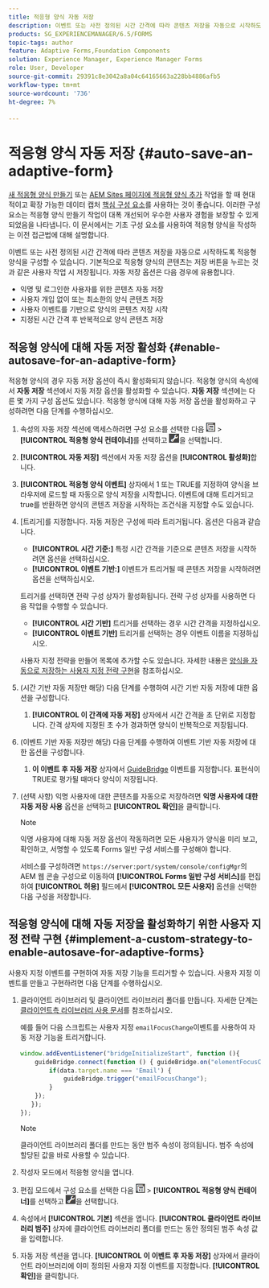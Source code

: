 ```yaml
---
title: 적응형 양식 자동 저장
description: 이벤트 또는 사전 정의된 시간 간격에 따라 콘텐츠 저장을 자동으로 시작하도록 적응형 양식을 구성할 수 있습니다
products: SG_EXPERIENCEMANAGER/6.5/FORMS
topic-tags: author
feature: Adaptive Forms,Foundation Components
solution: Experience Manager, Experience Manager Forms
role: User, Developer
source-git-commit: 29391c8e3042a8a04c64165663a228bb4886afb5
workflow-type: tm+mt
source-wordcount: '736'
ht-degree: 7%

---
```


# 적응형 양식 자동 저장 {#auto-save-an-adaptive-form}

<span class="preview"> [새 적응형 양식 만들기](/help/forms/using/create-an-adaptive-form-core-components.md) 또는 [AEM Sites 페이지에 적응형 양식 추가](/help/forms/using/create-or-add-an-adaptive-form-to-aem-sites-page.md) 작업을 할 때 현대적이고 확장 가능한 데이터 캡처 [핵심 구성 요소](https://experienceleague.adobe.com/docs/experience-manager-core-components/using/adaptive-forms/introduction.html)를 사용하는 것이 좋습니다. 이러한 구성 요소는 적응형 양식 만들기 작업이 대폭 개선되어 우수한 사용자 경험을 보장할 수 있게 되었음을 나타냅니다. 이 문서에서는 기초 구성 요소를 사용하여 적응형 양식을 작성하는 이전 접근법에 대해 설명합니다. </span>

이벤트 또는 사전 정의된 시간 간격에 따라 콘텐츠 저장을 자동으로 시작하도록 적응형 양식을 구성할 수 있습니다. 기본적으로 적응형 양식의 콘텐츠는 저장 버튼을 누르는 것과 같은 사용자 작업 시 저장됩니다. 자동 저장 옵션은 다음 경우에 유용합니다.

* 익명 및 로그인한 사용자를 위한 콘텐츠 자동 저장
* 사용자 개입 없이 또는 최소한의 양식 콘텐츠 저장
* 사용자 이벤트를 기반으로 양식의 콘텐츠 저장 시작
* 지정된 시간 간격 후 반복적으로 양식 콘텐츠 저장

## 적응형 양식에 대해 자동 저장 활성화 {#enable-autosave-for-an-adaptive-form}

적응형 양식의 경우 자동 저장 옵션이 즉시 활성화되지 않습니다. 적응형 양식의 속성에서 **자동 저장** 섹션에서 자동 저장 옵션을 활성화할 수 있습니다. **자동 저장** 섹션에는 다른 몇 가지 구성 옵션도 있습니다. 적응형 양식에 대해 자동 저장 옵션을 활성화하고 구성하려면 다음 단계를 수행하십시오.

1. 속성의 자동 저장 섹션에 액세스하려면 구성 요소를 선택한 다음 ![필드 수준](assets/field-level.png) > **[!UICONTROL 적응형 양식 컨테이너]**&#x200B;를 선택하고 ![cmpr](assets/cmppr.png)을 선택합니다.
1. **[!UICONTROL 자동 저장]** 섹션에서 자동 저장 옵션을 **[!UICONTROL 활성화]**&#x200B;합니다.
1. **[!UICONTROL 적응형 양식 이벤트]** 상자에서 1 또는 TRUE를 지정하여 양식을 브라우저에 로드할 때 자동으로 양식 저장을 시작합니다. 이벤트에 대해 트리거되고 true를 반환하면 양식의 콘텐츠 저장을 시작하는 조건식을 지정할 수도 있습니다.
1. [트리거]를 지정합니다. 자동 저장은 구성에 따라 트리거됩니다. 옵션은 다음과 같습니다.

   * **[!UICONTROL 시간 기준:]** 특정 시간 간격을 기준으로 콘텐츠 저장을 시작하려면 옵션을 선택하십시오.
   * **[!UICONTROL 이벤트 기반:]** 이벤트가 트리거될 때 콘텐츠 저장을 시작하려면 옵션을 선택하십시오.

   트리거를 선택하면 전략 구성 상자가 활성화됩니다. 전략 구성 상자를 사용하면 다음 작업을 수행할 수 있습니다.

   * **[!UICONTROL 시간 기반]** 트리거를 선택하는 경우 시간 간격을 지정하십시오.
   * **[!UICONTROL 이벤트 기반]** 트리거를 선택하는 경우 이벤트 이름을 지정하십시오.

   사용자 지정 전략을 만들어 목록에 추가할 수도 있습니다. 자세한 내용은 [양식을 자동으로 저장하는 사용자 지정 전략 구현](/help/forms/using/auto-save-an-adaptive-form.md#p-implement-a-custom-strategy-to-enable-autosave-for-adaptive-forms-p)을 참조하십시오.

1. (시간 기반 자동 저장만 해당) 다음 단계를 수행하여 시간 기반 자동 저장에 대한 옵션을 구성합니다.

   1. **[!UICONTROL 이 간격에 자동 저장]** 상자에서 시간 간격을 초 단위로 지정합니다. 간격 상자에 지정된 초 수가 경과하면 양식이 반복적으로 저장됩니다.

1. (이벤트 기반 자동 저장만 해당) 다음 단계를 수행하여 이벤트 기반 자동 저장에 대한 옵션을 구성합니다.

   1. **이 이벤트 후 자동 저장** 상자에서 [GuideBridge](https://helpx.adobe.com/aem-forms/6/javascript-api/GuideBridge.html) 이벤트를 지정합니다. 표현식이 TRUE로 평가될 때마다 양식이 저장됩니다.

1. (선택 사항) 익명 사용자에 대한 콘텐츠를 자동으로 저장하려면 **익명 사용자에 대한 자동 저장 사용** 옵션을 선택하고 **[!UICONTROL 확인]**&#x200B;을 클릭합니다.

   >[!NOTE]
   >
   >익명 사용자에 대해 자동 저장 옵션이 작동하려면 모든 사용자가 양식을 미리 보고, 확인하고, 서명할 수 있도록 Forms 일반 구성 서비스를 구성해야 합니다.
   >
   >서비스를 구성하려면 `https://server:port/system/console/configMgr`의 AEM 웹 콘솔 구성으로 이동하여 **[!UICONTROL Forms 일반 구성 서비스]**&#x200B;를 편집하여 **[!UICONTROL 허용]** 필드에서 **[!UICONTROL 모든 사용자]** 옵션을 선택한 다음 구성을 저장합니다.

## 적응형 양식에 대해 자동 저장을 활성화하기 위한 사용자 지정 전략 구현 {#implement-a-custom-strategy-to-enable-autosave-for-adaptive-forms}

사용자 지정 이벤트를 구현하여 자동 저장 기능을 트리거할 수 있습니다. 사용자 지정 이벤트를 만들고 구현하려면 다음 단계를 수행하십시오.

1. 클라이언트 라이브러리 및 클라이언트 라이브러리 폴더를 만듭니다. 자세한 단계는 [클라이언트측 라이브러리 사용 문서](/help/sites-developing/clientlibs.md)를 참조하십시오.

   예를 들어 다음 스크립트는 사용자 지정 `emailFocusChange`이벤트를 사용하여 자동 저장 기능을 트리거합니다.

   ```javascript
   window.addEventListener("bridgeInitializeStart", function (){
       guideBridge.connect(function () { guideBridge.on("elementFocusChanged", function (event,data) {
           if(data.target.name === 'Email') {
               guideBridge.trigger("emailFocusChange");
           }
       });
      });
   });
   ```

   >[!NOTE]
   >
   >클라이언트 라이브러리 폴더를 만드는 동안 범주 속성이 정의됩니다. 범주 속성에 할당된 값을 바로 사용할 수 있습니다.

1. 작성자 모드에서 적응형 양식을 엽니다.

1. 편집 모드에서 구성 요소를 선택한 다음 ![필드 수준](assets/field-level.png) > **[!UICONTROL 적응형 양식 컨테이너]**&#x200B;를 선택하고 ![cmpr](assets/cmppr.png)을 선택합니다.
1. 속성에서 **[!UICONTROL 기본]** 섹션을 엽니다. **[!UICONTROL 클라이언트 라이브러리 범주]** 상자에 클라이언트 라이브러리 폴더를 만드는 동안 정의된 범주 속성 값을 입력합니다.
1. 자동 저장 섹션을 엽니다. **[!UICONTROL 이 이벤트 후 자동 저장]** 상자에서 클라이언트 라이브러리에 이미 정의된 사용자 지정 이벤트를 지정합니다. **[!UICONTROL 확인]**&#x200B;을 클릭합니다.
